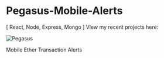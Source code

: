 # Pegasus-Mobile-Alerts
[ React, Node, Express, Mongo ] View my recent projects here:

![Pegasus]()

Mobile Ether Transaction Alerts
